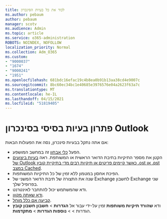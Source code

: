 ```yaml
---
title: לכוד את כל בעיות הסינכרון
ms.author: pebaum
author: pebaum
manager: scotv
ms.audience: Admin
ms.topic: article
ms.service: o365-administration
ROBOTS: NOINDEX, NOFOLLOW
localization_priority: Normal
ms.collection: Adm_O365
ms.custom:
- "9000037"
- "1674"
- "9000241"
- "1951"
ms.openlocfilehash: 681bdc16efac19c4b8ea0b91b13aa38cd4e9007c
ms.sourcegitcommit: 8bc60ec34bc1e40685e3976576e04a2623f63a7c
ms.translationtype: MT
ms.contentlocale: he-IL
ms.lasthandoff: 04/15/2021
ms.locfileid: "51819405"
---
```

# <a name="basic-outlook-sync-troubleshooting"></a>פתרון בעיות בסיסי בסינכרון Outlook

אם אתה נתקל בבעיות סינכרון, נסה את הפעולות הבאות:

- הפעל [כלי אבחון](https://aka.ms/sara-outlooksendreceive) זה במחשב המושפע.
- הקטן את מספר התיקיות בתיבת הדואר הראשית או המשותפת. ראה [בעיות ביצועים של Outlook כאשר קיימים פריטים או תיקיות רבים מדי בתיקיית קובץ .ost או .pst במצב Cached](https://support.microsoft.com/help/2768656/outlook-performance-issues-when-there-are-too-many-items-or-folders-in).
- הפיכת אחסון במטמון ללא זמין של כל התיקיות המשותפות.
- שנה את התצורה של תיבת הדואר המשני של Exchange לחשבון Exchange שני בפרופיל שלך.
- ודא שהמשתמש יכול להתחבר לאינטרנט. 
- [ודא שאתה מקוון](https://support.office.com/article/2460e4a8-16c7-47fc-b204-b1549275aac9).
- [קביעה אם כלל מוחל](https://support.office.com/article/C24F5DEA-9465-4DF4-AD17-A50704D66C59).
- ודא **שהורד תיקיות משותפות** זמין על-ידי עבור אל **הגדרות**  >  **חשבון חשבון קובץ** הגדרות  >    >  **נוספות הגדרות**  >  **מתקדמות**.
